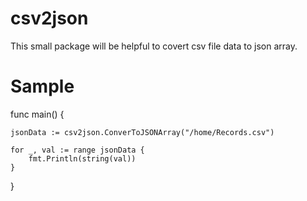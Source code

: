 # csv2json

This small package will be helpful to covert csv file data to json array.

# Sample

func main() {

	jsonData := csv2json.ConverToJSONArray("/home/Records.csv")

	for _, val := range jsonData {
		fmt.Println(string(val))
	}
}
